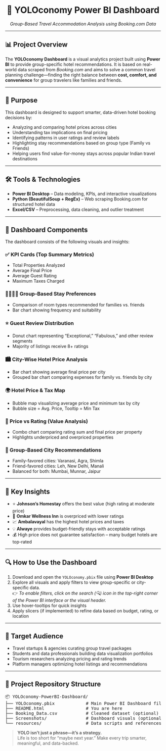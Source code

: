 <h1 align="center">🧭 YOLOconomy Power BI Dashboard</h1>
<p align="center"><i>Group-Based Travel Accommodation Analysis using Booking.com Data</i></p>

---

<h2>📊 Project Overview</h2>
<p>
  The <strong>YOLOconomy Dashboard</strong> is a visual analytics project built using <strong>Power BI</strong> to provide group-specific hotel recommendations.
  It is based on real-world data scraped from <em>Booking.com</em> and aims to solve a common travel planning challenge—finding the right balance between <strong>cost, comfort, and convenience</strong> for group travelers like families and friends.
</p>

---

<h2>🎯 Purpose</h2>
<p>
  This dashboard is designed to support smarter, data-driven hotel booking decisions by:
  <ul>
    <li>Analyzing and comparing hotel prices across cities</li>
    <li>Understanding tax implications on final pricing</li>
    <li>Identifying patterns in user ratings and review labels</li>
    <li>Highlighting stay recommendations based on group type (Family vs Friends)</li>
    <li>Helping users find value-for-money stays across popular Indian travel destinations</li>
  </ul>
</p>

---

<h2>🛠️ Tools & Technologies</h2>
<ul>
  <li><strong>Power BI Desktop</strong> – Data modeling, KPIs, and interactive visualizations</li>
  <li><strong>Python (BeautifulSoup + RegEx)</strong> – Web scraping Booking.com for structured hotel data</li>
  <li><strong>Excel/CSV</strong> – Preprocessing, data cleaning, and outlier treatment</li>
</ul>

---

<h2>📁 Dashboard Components</h2>
<p>The dashboard consists of the following visuals and insights:</p>

<h3>✅ KPI Cards (Top Summary Metrics)</h3>
<ul>
  <li>Total Properties Analyzed</li>
  <li>Average Final Price</li>
  <li>Average Guest Rating</li>
  <li>Maximum Taxes Charged</li>
</ul>

<h3>👨‍👩‍👧‍👦 Group-Based Stay Preferences</h3>
<ul>
  <li>Comparison of room types recommended for families vs. friends</li>
  <li>Bar chart showing frequency and suitability</li>
</ul>

<h3>⭐ Guest Review Distribution</h3>
<ul>
  <li>Donut chart representing “Exceptional,” “Fabulous,” and other review segments</li>
  <li>Majority of listings receive 8+ ratings</li>
</ul>

<h3>🏙️ City-Wise Hotel Price Analysis</h3>
<ul>
  <li>Bar chart showing average final price per city</li>
  <li>Grouped bar chart comparing expenses for family vs. friends by city</li>
</ul>

<h3>🌍 Hotel Price & Tax Map</h3>
<ul>
  <li>Bubble map visualizing average price and minimum tax by city</li>
  <li>Bubble size = Avg. Price, Tooltip = Min Tax</li>
</ul>

<h3>💸 Price vs Rating (Value Analysis)</h3>
<ul>
  <li>Combo chart comparing rating sum and final price per property</li>
  <li>Highlights underpriced and overpriced properties</li>
</ul>

<h3>📍 Group-Based City Recommendations</h3>
<ul>
  <li>Family-favored cities: Varanasi, Agra, Shimla</li>
  <li>Friend-favored cities: Leh, New Delhi, Manali</li>
  <li>Balanced for both: Mumbai, Munnar, Jaipur</li>
</ul>

---

<h2>📌 Key Insights</h2>
<ul>
  <li>⭐ <strong>Johnson’s Homestay</strong> offers the best value (high rating at moderate price)</li>
  <li>🚫 <strong>Omkar Wellness Inn</strong> is overpriced with lower ratings</li>
  <li>📈 <strong>Ambalavayal</strong> has the highest hotel prices and taxes</li>
  <li>💡 <strong>Alwaye</strong> provides budget-friendly stays with acceptable ratings</li>
  <li>💰 High price does not guarantee satisfaction – many budget hotels are top-rated</li>
</ul>

---

<h2>🔍 How to Use the Dashboard</h2>
<ol>
  <li>Download and open the <code>YOLOconomy.pbix</code> file using <strong>Power BI Desktop</strong></li>
  <li>
    Explore all visuals and apply filters to view group-specific or city-specific data.<br/>
    👉 <em>To enable filters, click on the search (🔍) icon in the top-right corner of the Power BI interface or the visual header.</em>
  </li>
  <li>Use hover-tooltips for quick insights</li>
  <li>Apply slicers (if implemented) to refine data based on budget, rating, or location</li>
</ol>


---

<h2>👥 Target Audience</h2>
<ul>
  <li>Travel startups & agencies curating group travel packages</li>
  <li>Students and data professionals building data visualization portfolios</li>
  <li>Tourism researchers analyzing pricing and rating trends</li>
  <li>Platform managers optimizing hotel listings and recommendations</li>
</ul>

---

<h2>📁 Project Repository Structure</h2>
<pre>
📦 YOLOconomy-PowerBI-Dashboard/
├── YOLOconomy.pbix            # Main Power BI Dashboard file
├── README.html                # You are here
├── Booking_Data.csv           # Cleaned dataset (optional)
├── Screenshots/               # Dashboard visuals (optional)
└── resources/                 # Data scripts and references
</pre>


<blockquote>
  <strong>YOLO isn’t just a phrase—it’s a strategy.</strong><br/>
  Life is too short for “maybe next year.” Make every trip smarter, meaningful, and data-backed.
</blockquote>
